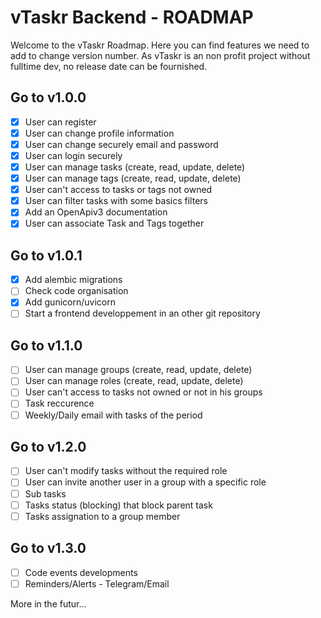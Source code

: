 # vTaskr Backend - ROADMAP

Welcome to the vTaskr Roadmap.
Here you can find features we need to add to change version number.
As vTaskr is an non profit project without fulltime dev, no release date can be fournished.

## Go to v1.0.0
- [x] User can register
- [x] User can change profile information
- [x] User can change securely email and password
- [x] User can login securely
- [x] User can manage tasks (create, read, update, delete)
- [x] User can manage tags (create, read, update, delete)
- [x] User can't access to tasks or tags not owned
- [x] User can filter tasks with some basics filters
- [x] Add an OpenApiv3 documentation
- [X] User can associate Task and Tags together

## Go to v1.0.1
- [x] Add alembic migrations
- [ ] Check code organisation
- [X] Add gunicorn/uvicorn
- [ ] Start a frontend developpement in an other git repository

## Go to v1.1.0
- [ ] User can manage groups (create, read, update, delete)
- [ ] User can manage roles (create, read, update, delete)
- [ ] User can't access to tasks not owned or not in his groups
- [ ] Task reccurence
- [ ] Weekly/Daily email with tasks of the period

## Go to v1.2.0
- [ ] User can't modify tasks without the required role
- [ ] User can invite another user in a group with a specific role
- [ ] Sub tasks
- [ ] Tasks status (blocking) that block parent task
- [ ] Tasks assignation to a group member

## Go to v1.3.0
- [ ] Code events developments
- [ ] Reminders/Alerts - Telegram/Email

More in the futur...
